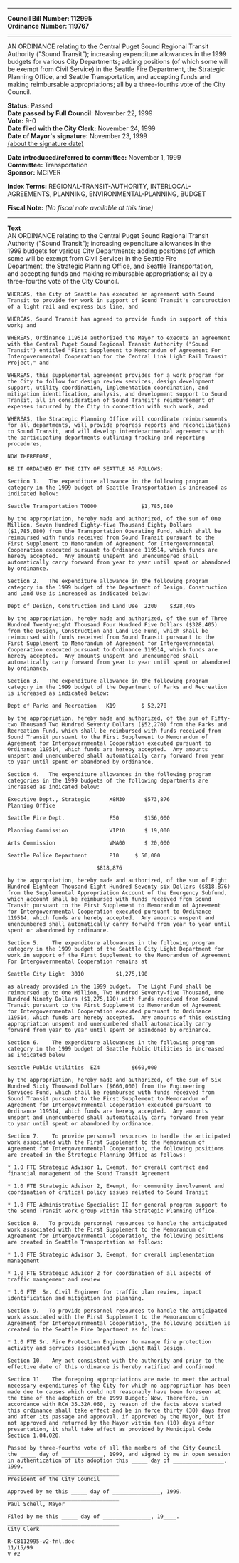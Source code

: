 * * * * *  
  
**Council Bill Number: [](#h0)[](#h2)112995**   
**Ordinance Number: 119767**  
  
* * * * *  
  
AN ORDINANCE relating to the Central Puget Sound Regional Transit Authority ("Sound Transit"); increasing expenditure allowances in the 1999 budgets for various City Departments; adding positions (of which some will be exempt from Civil Service) in the Seattle Fire Department, the Strategic Planning Office, and Seattle Transportation, and accepting funds and making reimbursable appropriations; all by a three-fourths vote of the City Council.  
  
**Status:** Passed   
**Date passed by Full Council:** November 22, 1999   
**Vote:** 9-0   
**Date filed with the City Clerk:** November 24, 1999   
**Date of Mayor's signature:** November 23, 1999   
[(about the signature date)](/~public/approvaldate.htm)   
  
  
**Date introduced/referred to committee:** November 1, 1999   
**Committee:** Transportation   
**Sponsor:** MCIVER   
  
**Index Terms:** REGIONAL-TRANSIT-AUTHORITY, INTERLOCAL-AGREEMENTS, PLANNING, ENVIRONMENTAL-PLANNING, BUDGET  
  
**Fiscal Note:** *(No fiscal note available at this time)*  
  
* * * * *  
  
**Text**  
    AN ORDINANCE relating to the Central Puget Sound Regional Transit  
    Authority ("Sound Transit"); increasing expenditure allowances in the  
    1999 budgets for various City Departments; adding positions (of which  
    some will be exempt from Civil Service) in the Seattle Fire  
    Department, the Strategic Planning Office, and Seattle Transportation,  
    and accepting funds and making reimbursable appropriations; all by a  
    three-fourths vote of the City Council.  
  
    WHEREAS, the City of Seattle has executed an agreement with Sound  
    Transit to provide for work in support of Sound Transit's construction  
    of a light rail and express bus line, and  
  
    WHEREAS, Sound Transit has agreed to provide funds in support of this  
    work; and  
  
    WHEREAS, Ordinance 119514 authorized the Mayor to execute an agreement  
    with the Central Puget Sound Regional Transit Authority ("Sound  
    Transit") entitled "First Supplement to Memorandum of Agreement For  
    Intergovernmental Cooperation for the Central Link Light Rail Transit  
    Project," and  
  
    WHEREAS, this supplemental agreement provides for a work program for  
    the City to follow for design review services, design development  
    support, utility coordination, implementation coordination, and  
    mitigation identification, analysis, and development support to Sound  
    Transit, all in consideration of Sound Transit's reimbursement of  
    expenses incurred by the City in connection with such work, and  
  
    WHEREAS, the Strategic Planning Office will coordinate reimbursements  
    for all departments, will provide progress reports and reconciliations  
    to Sound Transit, and will develop interdepartmental agreements with  
    the participating departments outlining tracking and reporting  
    procedures,  
  
    NOW THEREFORE,  
  
    BE IT ORDAINED BY THE CITY OF SEATTLE AS FOLLOWS:  
  
    Section 1.   The expenditure allowance in the following program  
    category in the 1999 budget of Seattle Transportation is increased as  
    indicated below:  
  
    Seattle Transportation T0000              $1,785,080  
  
    by the appropriation, hereby made and authorized, of the sum of One  
    Million, Seven Hundred Eighty-five Thousand Eighty Dollars  
    ($1,785,080) from the Transportation Operating Fund, which shall be  
    reimbursed with funds received from Sound Transit pursuant to the  
    First Supplement to Memorandum of Agreement for Intergovernmental  
    Cooperation executed pursuant to Ordinance 119514, which funds are  
    hereby accepted.  Any amounts unspent and unencumbered shall  
    automatically carry forward from year to year until spent or abandoned  
    by ordinance.  
  
    Section 2.   The expenditure allowance in the following program  
    category in the 1999 budget of the Department of Design, Construction  
    and Land Use is increased as indicated below:  
  
    Dept of Design, Construction and Land Use  2200    $328,405  
  
    by the appropriation, hereby made and authorized, of the sum of Three  
    Hundred Twenty-eight Thousand Four Hundred Five Dollars ($328,405)  
    from the Design, Construction and Land Use Fund, which shall be  
    reimbursed with funds received from Sound Transit pursuant to the  
    First Supplement to Memorandum of Agreement for Intergovernmental  
    Cooperation executed pursuant to Ordinance 119514, which funds are  
    hereby accepted.  Any amounts unspent and unencumbered shall  
    automatically carry forward from year to year until spent or abandoned  
    by ordinance.  
  
    Section 3.   The expenditure allowance in the following program  
    category in the 1999 budget of the Department of Parks and Recreation  
    is increased as indicated below:  
  
    Dept of Parks and Recreation   K19        $ 52,270  
  
    by the appropriation, hereby made and authorized, of the sum of Fifty-  
    two Thousand Two Hundred Seventy Dollars ($52,270) from the Parks and  
    Recreation Fund, which shall be reimbursed with funds received from  
    Sound Transit pursuant to the First Supplement to Memorandum of  
    Agreement for Intergovernmental Cooperation executed pursuant to  
    Ordinance 119514, which funds are hereby accepted.  Any amounts  
    unspent and unencumbered shall automatically carry forward from year  
    to year until spent or abandoned by ordinance.  
  
    Section 4.   The expenditure allowances in the following program  
    categories in the 1999 budgets of the following departments are  
    increased as indicated below:  
  
    Executive Dept., Strategic      X8M30      $573,876  
    Planning Office  
  
    Seattle Fire Dept.              F50        $156,000  
  
    Planning Commission             VIP10      $ 19,000  
  
    Arts Commission                 VMA00      $ 20,000  
  
    Seattle Police Department       P10     $ 50,000  
  
                                $818,876  
  
    by the appropriation, hereby made and authorized, of the sum of Eight  
    Hundred Eighteen Thousand Eight Hundred Seventy-six Dollars ($818,876)  
    from the Supplemental Appropriation Account of the Emergency Subfund,  
    which account shall be reimbursed with funds received from Sound  
    Transit pursuant to the First Supplement to Memorandum of Agreement  
    for Intergovernmental Cooperation executed pursuant to Ordinance  
    119514, which funds are hereby accepted.  Any amounts unspent and  
    unencumbered shall automatically carry forward from year to year until  
    spent or abandoned by ordinance.  
  
    Section 5.    The expenditure allowances in the following program  
    category in the 1999 budget of the Seattle City Light Department for  
    work in support of the First Supplement to the Memorandum of Agreement  
    For Intergovernmental Cooperation remains at  
  
    Seattle City Light  3010          $1,275,190  
  
    as already provided in the 1999 budget.  The Light Fund shall be  
    reimbursed up to One Million, Two Hundred Seventy-five Thousand, One  
    Hundred Ninety Dollars ($1,275,190) with funds received from Sound  
    Transit pursuant to the First Supplement to Memorandum of Agreement  
    for Intergovernmental Cooperation executed pursuant to Ordinance  
    119514, which funds are hereby accepted.  Any amounts of this existing  
    appropriation unspent and unencumbered shall automatically carry  
    forward from year to year until spent or abandoned by ordinance.  
  
    Section 6.    The expenditure allowances in the following program  
    category in the 1999 budget of Seattle Public Utilities is increased  
    as indicated below  
  
    Seattle Public Utilities  EZ4          $660,000  
  
    by the appropriation, hereby made and authorized, of the sum of Six  
    Hundred Sixty Thousand Dollars ($660,000) from the Engineering  
    Services Fund, which shall be reimbursed with funds received from  
    Sound Transit pursuant to the First Supplement to Memorandum of  
    Agreement for Intergovernmental Cooperation executed pursuant to  
    Ordinance 119514, which funds are hereby accepted.  Any amounts  
    unspent and unencumbered shall automatically carry forward from year  
    to year until spent or abandoned by ordinance.  
  
    Section 7.    To provide personnel resources to handle the anticipated  
    work associated with the First Supplement to the Memorandum of  
    Agreement for Intergovernmental Cooperation, the following positions  
    are created in the Strategic Planning Office as follows:  
  
    * 1.0 FTE Strategic Advisor 1, Exempt, for overall contract and  
    financial management of the Sound Transit Agreement  
  
    * 1.0 FTE Strategic Advisor 2, Exempt, for community involvement and  
    coordination of critical policy issues related to Sound Transit  
  
    * 1.0 FTE Administrative Specialist II for general program support to  
    the Sound Transit work group within the Strategic Planning Office.  
  
    Section 8.   To provide personnel resources to handle the anticipated  
    work associated with the First Supplement to the Memorandum of  
    Agreement for Intergovernmental Cooperation, the following positions  
    are created in Seattle Transportation as follows:  
  
    * 1.0 FTE Strategic Advisor 3, Exempt, for overall implementation  
    management  
  
    * 1.0 FTE Strategic Advisor 2 for coordination of all aspects of  
    traffic management and review  
  
    * 1.0 FTE  Sr. Civil Engineer for traffic plan review, impact  
    identification and mitigation and planning.  
  
    Section 9.   To provide personnel resources to handle the anticipated  
    work associated with the First Supplement to the Memorandum of  
    Agreement for Intergovernmental Cooperation, the following position is  
    created in the Seattle Fire Department as follows:  
  
    * 1.0 FTE Sr. Fire Protection Engineer to manage fire protection  
    activity and services associated with Light Rail Design.  
  
    Section 10.   Any act consistent with the authority and prior to the  
    effective date of this ordinance is hereby ratified and confirmed.  
  
    Section 11.   The foregoing appropriations are made to meet the actual  
    necessary expenditures of the City for which no appropriation has been  
    made due to causes which could not reasonably have been foreseen at  
    the time of the adoption of the 1999 Budget; Now, Therefore, in  
    accordance with RCW 35.32A.060, by reason of the facts above stated  
    this ordinance shall take effect and be in force thirty (30) days from  
    and after its passage and approval, if approved by the Mayor, but if  
    not approved and returned by the Mayor within ten (10) days after  
    presentation, it shall take effect as provided by Municipal Code  
    Section 1.04.020.  
  
    Passed by three-fourths vote of all the members of the City Council  
    the _____ day of _____________, 1999, and signed by me in open session  
    in authentication of its adoption this _____ day of ________________,  
    1999.  
    ___________________________________  
    President of the City Council  
  
    Approved by me this _____ day of _______________, 1999.  
    ___________________________________  
    Paul Schell, Mayor  
  
    Filed by me this _____ day of _______________, 19____.  
    ___________________________________  
    City Clerk  
  
    R-CB112995-v2-fnl.doc  
    11/15/99  
    V #2  
